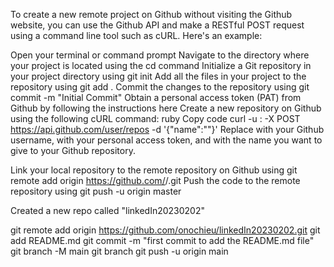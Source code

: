 To create a new remote project on Github without visiting the Github website, you can use the Github API and make a RESTful POST request using a command line tool such as cURL. Here's an example:

Open your terminal or command prompt
Navigate to the directory where your project is located using the cd command
Initialize a Git repository in your project directory using git init
Add all the files in your project to the repository using git add .
Commit the changes to the repository using git commit -m "Initial Commit"
Obtain a personal access token (PAT) from Github by following the instructions here
Create a new repository on Github using the following cURL command:
ruby
Copy code
curl -u <Username>:<PAT> -X POST https://api.github.com/user/repos -d '{"name":"<RepositoryName>"}'
Replace <Username> with your Github username, <PAT> with your personal access token, and <RepositoryName> with the name you want to give to your Github repository.

Link your local repository to the remote repository on Github using git remote add origin https://github.com/<Username>/<RepositoryName>.git
Push the code to the remote repository using git push -u origin master

Created a new repo called "linkedIn20230202"

git remote add origin https://github.com/onochieu/linkedIn20230202.git
git add README.md
git commit -m "first commit to add the README.md file"
git branch -M main
git branch
git push -u origin main

